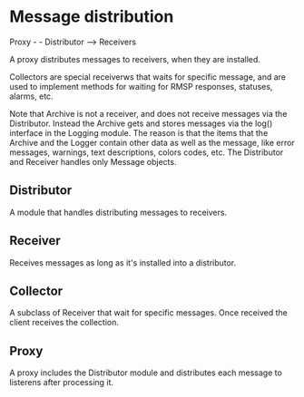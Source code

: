 # Message distribution

Proxy - - Distributor --> Receivers

A proxy distributes messages to receivers, when they are installed.

Collectors are special receiverws that waits for specific message, and are used to implement methods for waiting for RMSP responses, statuses, alarms, etc.

Note that Archive is not a receiver, and does not receive messages via the Distributor. Instead the Archive gets and stores messages via the log() interface in the Logging module. The reason is that the items that the Archive and the Logger contain other data as well as the message, like error messages, warnings, text descriptions, colors codes, etc. The Distributor and Receiver handles only Message objects.

## Distributor
A module that handles distributing messages to receivers.

## Receiver
Receives messages as long as it's installed into a distributor.

## Collector
A subclass of Receiver that wait for specific messages. Once received
the client receives the collection.

## Proxy
A proxy includes the Distributor module and distributes each message to listerens after processing it.

